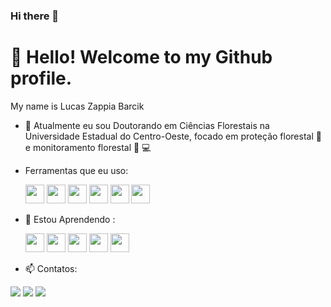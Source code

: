 ### Hi there 👋
# 👋 Hello! Welcome to my Github profile.

My name is Lucas Zappia Barcik

- 🔭 Atualmente eu sou Doutorando em Ciências Florestais na Universidade Estadual do Centro-Oeste, focado em proteção florestal :bug: e monitoramento florestal :evergreen_tree: :computer:
  
-  Ferramentas que eu uso:
  
    <img loading ='lazy' src="https://cdn.jsdelivr.net/gh/devicons/devicon/icons/python/python-original.svg"  width = "30" heigh = "30" />  
    <img loading ='lazy'  src="https://cdn.jsdelivr.net/gh/devicons/devicon/icons/r/r-original.svg" width = "30" heigh = "30" />  
    <img loading ='lazy' src="https://cdn.jsdelivr.net/gh/devicons/devicon/icons/jupyter/jupyter-original.svg" width = "30" heigh = "30" />  
    <img loading ='lazy' src="https://cdn.jsdelivr.net/gh/devicons/devicon/icons/vscode/vscode-plain-wordmark.svg" width = "30" heigh = "30" />  
    <img loading ='lazy' src="https://cdn.jsdelivr.net/gh/devicons/devicon/icons/pandas/pandas-original.svg" width = "30" heigh = "30" />  
    <img loading ='lazy' src="https://cdn.jsdelivr.net/gh/devicons/devicon/icons/numpy/numpy-original.svg" width = "30" heigh = "30"/>  
    
- 🌱 Estou Aprendendo :
  
  <img loading ='lazy' src="https://cdn.jsdelivr.net/gh/devicons/devicon/icons/flask/flask-original-wordmark.svg" width = "30" heigh = "30" />  
  <img loading ='lazy' src="https://cdn.jsdelivr.net/gh/devicons/devicon/icons/git/git-original.svg" width = "30" heigh = "30"  />  
  <img loading ='lazy' src="https://cdn.jsdelivr.net/gh/devicons/devicon/icons/microsoftsqlserver/microsoftsqlserver-plain-wordmark.svg" width = "30" heigh = "30"  />  
  <img loading ='lazy' src="https://cdn.jsdelivr.net/gh/devicons/devicon/icons/tensorflow/tensorflow-original.svg" width = "30" heigh = "30" />  
  <img loading ='lazy' src="https://cdn.jsdelivr.net/gh/devicons/devicon/icons/pytorch/pytorch-plain-wordmark.svg" width = "30" heigh = "30" />  
  
- 📫 Contatos:
<div>
<a href="https://instagram.com/lucaozb" target="_blank"><img loading="lazy" src="https://img.shields.io/badge/-Instagram-%23E4405F?style=for-the-badge&logo=instagram&logoColor=white" target="_blank"></a>
<a href = "mailto:lucaszb.eng@gmail.com"><img loading="lazy" src="https://img.shields.io/badge/Gmail-D14836?style=for-the-badge&logo=gmail&logoColor=white" target="_blank"></a>
<a href="https://www.linkedin.com/i/in/lucas-zappia-barcik-06a54b95/" target="_blank"><img loading="lazy" src="https://img.shields.io/badge/-LinkedIn-%230077B5?style=for-the-badge&logo=linkedin&logoColor=white" target="_blank"></a>   
</div>

